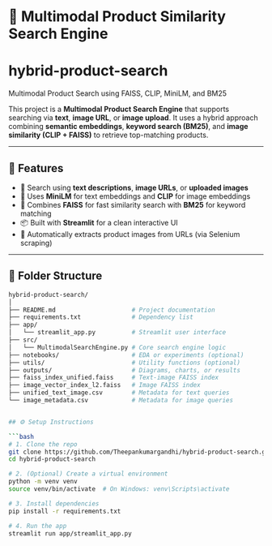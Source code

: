 # 🧠 Multimodal Product Similarity Search Engine
# hybrid-product-search
Multimodal Product Search using FAISS, CLIP, MiniLM, and BM25

This project is a **Multimodal Product Search Engine** that supports searching via **text**, **image URL**, or **image upload**. It uses a hybrid approach combining **semantic embeddings**, **keyword search (BM25)**, and **image similarity (CLIP + FAISS)** to retrieve top-matching products.

---

## 🚀 Features

- 🔎 Search using **text descriptions**, **image URLs**, or **uploaded images**
- 🤖 Uses **MiniLM** for text embeddings and **CLIP** for image embeddings
- 🧠 Combines **FAISS** for fast similarity search with **BM25** for keyword matching
- 📦 Built with **Streamlit** for a clean interactive UI
- 📸 Automatically extracts product images from URLs (via Selenium scraping)

---

## 📁 Folder Structure

```bash
hybrid-product-search/
│
├── README.md                     # Project documentation
├── requirements.txt              # Dependency list
├── app/
│   └── streamlit_app.py          # Streamlit user interface
├── src/
│   └── MultimodalSearchEngine.py # Core search engine logic
├── notebooks/                    # EDA or experiments (optional)
├── utils/                        # Utility functions (optional)
├── outputs/                      # Diagrams, charts, or results
├── faiss_index_unified.faiss     # Text-image FAISS index
├── image_vector_index_l2.faiss   # Image FAISS index
├── unified_text_image.csv        # Metadata for text queries
└── image_metadata.csv            # Metadata for image queries


## ⚙️ Setup Instructions

```bash
# 1. Clone the repo
git clone https://github.com/Theepankumargandhi/hybrid-product-search.git
cd hybrid-product-search

# 2. (Optional) Create a virtual environment
python -m venv venv
source venv/bin/activate  # On Windows: venv\Scripts\activate

# 3. Install dependencies
pip install -r requirements.txt

# 4. Run the app
streamlit run app/streamlit_app.py


